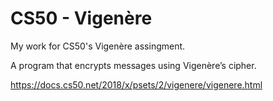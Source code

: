 # CS50 - Vigenère
My work for CS50's Vigenère assingment.

A program that encrypts messages using Vigenère’s cipher.

https://docs.cs50.net/2018/x/psets/2/vigenere/vigenere.html
